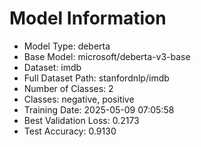 # Model Information

- Model Type: deberta
- Base Model: microsoft/deberta-v3-base
- Dataset: imdb
- Full Dataset Path: stanfordnlp/imdb
- Number of Classes: 2
- Classes: negative, positive
- Training Date: 2025-05-09 07:05:58
- Best Validation Loss: 0.2173
- Test Accuracy: 0.9130

